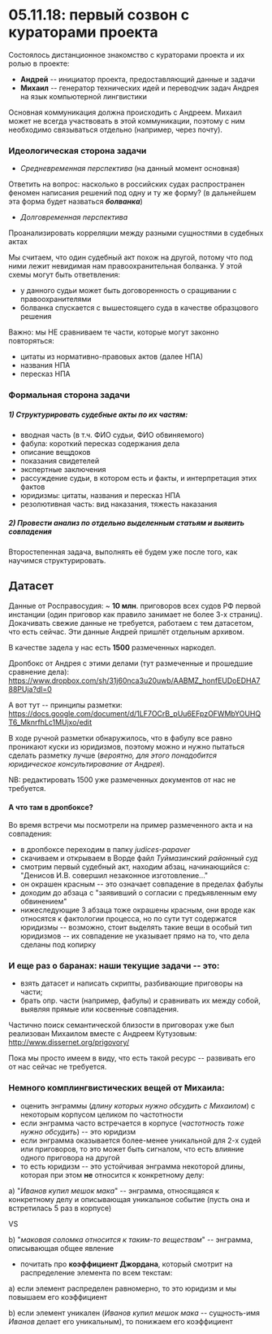 # 05.11.18: первый созвон с кураторами проекта

Состоялось дистанционное знакомство с кураторами проекта и их ролью в проекте:

  - **Андрей** -- инициатор проекта, предоставляющий данные и задачи
  - **Михаил** -- генератор технических идей и переводчик задач Андрея на язык компьютерной лингвистики

Основная коммуникация должна происходить с Андреем.
Михаил может не всегда участвовать в этой коммуникации, поэтому с ним необходимо связываться отдельно (например, через почту).

### Идеологическая сторона задачи

- *Средневременная перспектива* (на данный момент основная)

Ответить на вопрос: насколько в российских судах распространен феномен написания решений под одну и ту же форму? (в дальнейшем эта форма будет назваться ***болванка***)

- *Долговременная перспектива*

Проанализировать корреляции между разными сущностями в судебных актах

Мы считаем, что один судебный акт похож на другой, потому что под ними лежит невидимая нам правоохранительная болванка. У этой схемы могут быть ответвления:
- у данного судьи может быть договоренность о сращивании с правоохранителями
- болванка спускается с вышестоящего суда в качестве образцового решения

Важно: мы НЕ сравниваем те части, которые могут законно повторяться:
- цитаты из нормативно-правовых актов (далее НПА)
- названия НПА
- пересказ НПА

### Формальная сторона задачи

##### 1) Структурировать судебные акты по их частям:
- вводная часть (в т.ч. ФИО судьи, ФИО обвиняемого)
- фабула: короткий пересказ содержания дела
- описание вещдоков
- показания свидетелей
- экспертные заключения
- рассуждение судьи, в котором есть и факты, и интерпретация этих фактов
- юридизмы: цитаты, названия и пересказ НПА
- резолютивная часть: вид наказания, тяжесть наказания

##### 2) Провести анализ по отдельно выделенным статьям и выявить совпадения
Второстепенная задача, выполнять её будем уже после того, как научимся структурировать.

## Датасет

Данные от Росправосудия: ~ **10 млн**. приговоров всех судов РФ первой инстанции
(один приговор как правило занимает не более 3-х страниц).
Докачивать свежие данные не требуется, работаем с тем датасетом, что есть сейчас.
Эти данные Андрей пришлёт отдельным архивом.


В качестве задела у нас есть **1500** размеченных наркодел.

Дропбокс от Андрея с этими делами (тут размеченные и прошедшие сравнение дела):
https://www.dropbox.com/sh/31j60nca3u20uwb/AABMZ_honfEUDoEDHA788PUja?dl=0

А вот тут -- принципы разметки:
https://docs.google.com/document/d/1LF7OCrB_pUu6EFpzOFWMbYOUHQT6_MknrfhLc1MUjxo/edit

В ходе ручной разметки обнаружилось, что в фабулу все равно проникают куски из юридизмов, поэтому можно и нужно пытаться сделать разметку лучше (*вероятно, для этого понадобится юридическое консультирование от Андрея*).

NB: редактировать 1500 уже размеченных документов от нас не требуется.

#### А что там в дропбоксе?

Во время встречи мы посмотрели на пример размеченного акта и на совпадения:
- в дропбоксе переходим в папку *judices-papaver*
- скачиваем и открываем в Ворде файл *Туймазинский районный суд*
- смотрим первый судебный акт, находим абзац, начинающийся с: "Денисов И.В. совершил незаконное изготовление..."
- он окрашен красным -- это означает совпадение в пределах фабулы
- доходим до абзаца с "заявивший о согласии с предъявленным ему обвинением"
- нижеследующие 3 абзаца тоже окрашены красным, они вроде как относятся к фактологии процесса, но по сути тут содержатся юридизмы -- возможно, стоит выделять такие вещи в особый тип юридизмов -- их совпадение не указывает прямо на то, что дела сделаны под копирку

### И еще раз о баранах: наши текущие задачи -- это:
- взять датасет и написать скрипты, разбивающие приговоры на части;
- брать опр. части (например, фабулы) и сравнивать их между собой, выявляя прямые или косвенные совпадения.

Частично поиск семантической близости в приговорах уже был реализован Михаилом вместе с Андреем Кутузовым: http://www.dissernet.org/prigovory/

Пока мы просто имеем в виду, что есть такой ресурс -- развивать его от нас сейчас не требуется.

### Немного комплингвистических вещей от Михаила:
- оценить энграммы (*длину которых нужно обсудить с Михаилом*) с некоторым корпусом целиком по частотности
- если энграмма часто встречается в корпусе (*частотность тоже нужно обсудить*) -- это юридизм
- если энграмма оказывается более-менее уникальной для 2-х судей или приговоров, то это может быть сигналом, что есть влияние одного приговора на другой
- то есть юридизм -- это устойчивая энграмма некоторой длины, которая при этом **не** относится к конкретному делу:

a) "*Иванов купил мешок мака*" -- энграмма, относящаяся к конкретному делу и описывающая уникальное событие (пусть она и встретилась 5 раз в корпусе)

VS

b) "*маковая соломка относится к таким-то веществам*" -- энграмма, описывающая общее явление

- почитать про **коэффициент Джордана**, который смотрит на распределение элемента по всем текстам:

a) если элемент распределен равномерно, то это юридизм и мы повышаем его коэффициент

b) если элемент уникален (*Иванов купил мешок мака* -- сущность-имя *Иванов* делает его уникальным), то понижаем его коэффициент
